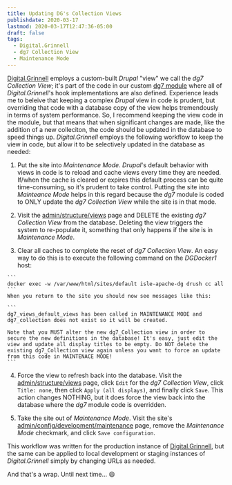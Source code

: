 ```yaml
---
title: Updating DG's Collection Views
publishdate: 2020-03-17
lastmod: 2020-03-17T12:47:36-05:00
draft: false
tags:
  - Digital.Grinnell
  - dg7 Collection View
  - Maintenance Mode
---
```


[Digital.Grinnell](https://digital.grinnell.edu) employs a custom-built _Drupal_ "view" we call the _dg7 Collection View_; it's part of the code in our custom [dg7 module](https://github.com/DigitalGrinnell/dg7) where all of _Digital.Grinnell_'s hook implementations are also defined.  Experience leads me to beleive that keeping a complex _Drupal_ view in code is prudent, but overriding that code with a database copy of the view helps tremendously in terms of system performance. So, I recommend keeping the view code in the module, but that means that when significant changes are made, like the addition of a new colleciton, the code should be updated in the database to speed things up.  _Digital.Grinnell_ employs the following workflow to keep the view in code, but allow it to be selectively updated in the database as needed:

  1. Put the site into _Maintenance Mode_.  _Drupal_'s default behavior with views in code is to reload and cache views every time they are needed.  If/when the cache is cleared or expires this default process can be quite time-consuming, so it's prudent to take control. Putting the site into _Mainteance Mode_ helps in this regard because the _dg7_ module is coded to ONLY update the _dg7 Collection View_ while the site is in that mode.

  2. Visit the [admin/structure/views](https://digital.grinnell.edu/admin/structure/views) page and DELETE the existing _dg7 Collection View_ from the database.  Deleting the view triggers the system to re-populate it, something that only happens if the site is in _Maintenance Mode_.

  3. Clear all caches to complete the reset of _dg7 Collection View_.  An easy way to do this is to execute the following command on the _DGDocker1_ host:

    ```
    docker exec -w /var/www/html/sites/default isle-apache-dg drush cc all
    ```
    When you return to the site you should now see messages like this:

    ```
    dg7_views_default_views has been called in MAINTENANCE MODE and dg7_collection does not exist so it will be created.

    Note that you MUST alter the new dg7_Collection view in order to secure the new definitions in the database! It's easy, just edit the view and update all display titles to be empty. Do NOT delete the existing dg7_Collection view again unless you want to force an update from this code in MAINTENACE MODE!
    ```

  4. Force the view to refresh back into the database. Visit the [admin/structure/views](https://digital.grinnell.edu/admin/structure/views) page, click `Edit` for the _dg7 Collection View_, click `Title: none`, then click `Apply (all displays)`, and finally click `Save`.  This action changes NOTHING, but it does force the view back into the database where the _dg7_ module code is overridden.

  5. Take the site out of _Maintenance Mode_.  Visit the site's [admin/config/development/maintenance](https://digital.grinnell.edu/admin/config/development/maintenance) page, remove the _Maintenance Mode_ checkmark, and click `Save configuration`.

This workflow was written for the production instance of [Digital.Grinnell](https://digital.grinnell.edu), but the same can be applied to local development or staging instances of _Digital.Grinnell_ simply by changing URLs as needed.

And that's a wrap.  Until next time... :smile:
